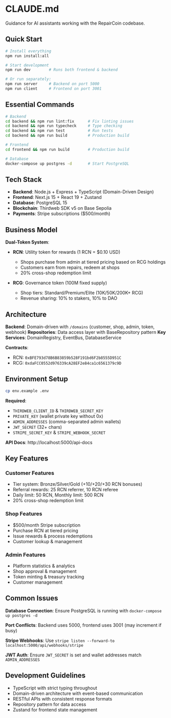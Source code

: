 # CLAUDE.md

Guidance for AI assistants working with the RepairCoin codebase.

## Quick Start

```bash
# Install everything
npm run install:all

# Start development
npm run dev        # Runs both frontend & backend

# Or run separately:
npm run server     # Backend on port 5000
npm run client     # Frontend on port 3001
```

## Essential Commands

```bash
# Backend
cd backend && npm run lint:fix      # Fix linting issues
cd backend && npm run typecheck     # Type checking
cd backend && npm run test          # Run tests
cd backend && npm run build         # Production build

# Frontend  
cd frontend && npm run build        # Production build

# Database
docker-compose up postgres -d       # Start PostgreSQL
```

## Tech Stack

- **Backend**: Node.js + Express + TypeScript (Domain-Driven Design)
- **Frontend**: Next.js 15 + React 19 + Zustand  
- **Database**: PostgreSQL 15
- **Blockchain**: Thirdweb SDK v5 on Base Sepolia
- **Payments**: Stripe subscriptions ($500/month)

## Business Model

**Dual-Token System**:
- **RCN**: Utility token for rewards (1 RCN = $0.10 USD)
  - Shops purchase from admin at tiered pricing based on RCG holdings
  - Customers earn from repairs, redeem at shops
  - 20% cross-shop redemption limit
  
- **RCG**: Governance token (100M fixed supply)
  - Shop tiers: Standard/Premium/Elite (10K/50K/200K+ RCG)
  - Revenue sharing: 10% to stakers, 10% to DAO

## Architecture

**Backend**: Domain-driven with `/domains` (customer, shop, admin, token, webhook)
**Repositories**: Data access layer with BaseRepository pattern
**Key Services**: DomainRegistry, EventBus, DatabaseService

**Contracts**:
- RCN: `0xBFE793d78B6B83859b528F191bd6F2b8555D951C`  
- RCG: `0xdaFCC0552d976339cA28EF2e84ca1c6561379c9D`

## Environment Setup

```bash
cp env.example .env
```

**Required**:
- `THIRDWEB_CLIENT_ID` & `THIRDWEB_SECRET_KEY`
- `PRIVATE_KEY` (wallet private key without 0x)
- `ADMIN_ADDRESSES` (comma-separated admin wallets)
- `JWT_SECRET` (32+ chars)
- `STRIPE_SECRET_KEY` & `STRIPE_WEBHOOK_SECRET`

**API Docs**: http://localhost:5000/api-docs

## Key Features

### Customer Features
- Tier system: Bronze/Silver/Gold (+10/+20/+30 RCN bonuses)
- Referral rewards: 25 RCN referrer, 10 RCN referee
- Daily limit: 50 RCN, Monthly limit: 500 RCN
- 20% cross-shop redemption limit

### Shop Features  
- $500/month Stripe subscription
- Purchase RCN at tiered pricing
- Issue rewards & process redemptions
- Customer lookup & management

### Admin Features
- Platform statistics & analytics
- Shop approval & management  
- Token minting & treasury tracking
- Customer management

## Common Issues

**Database Connection**: Ensure PostgreSQL is running with `docker-compose up postgres -d`

**Port Conflicts**: Backend uses 5000, frontend uses 3001 (may increment if busy)

**Stripe Webhooks**: Use `stripe listen --forward-to localhost:5000/api/webhooks/stripe`

**JWT Auth**: Ensure `JWT_SECRET` is set and wallet addresses match `ADMIN_ADDRESSES`

## Development Guidelines

- TypeScript with strict typing throughout
- Domain-driven architecture with event-based communication
- RESTful APIs with consistent response formats
- Repository pattern for data access
- Zustand for frontend state management